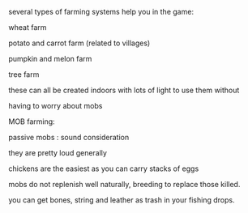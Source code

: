 several types of farming systems help you in the game:

wheat farm

potato and carrot farm (related to villages)

pumpkin and melon farm

tree farm

these can all be created indoors with lots of light to use them without

having to worry about mobs


MOB farming:

passive mobs : sound consideration

they are pretty loud generally

chickens are the easiest as you can carry stacks of eggs

mobs do not replenish well naturally, breeding to replace those killed.

you can get bones, string and leather as trash in your fishing drops.
